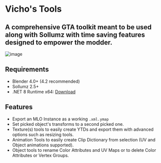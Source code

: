 # Vicho's Tools

## A comprehensive GTA toolkit meant to be used along with Sollumz with time saving features designed to empower the modder.
![image](https://github.com/user-attachments/assets/31e57930-b37c-447d-b8de-b83bd0b174f2)

## Requirements

- Blender 4.0+ (4.2 recommended)
- Sollumz 2.5+
- .NET 8 Runtime x64: [Download](https://dotnet.microsoft.com/en-us/download/dotnet/thank-you/runtime-desktop-8.0.11-windows-x64-installer)

## Features

- Export an MLO Instance as a working ```.xml.ymap```
- Set picked object's transforms to a second picked one.
- Texture(s) tools to easily create YTDs and export them with advanced options such as resizing tools.
- Animation Tools to easily create Clip Dictionary from selection (UV and Object animations supported).
- Object tools to rename Color Attributes and UV Maps or to delete Color Attributes or Vertex Groups.
